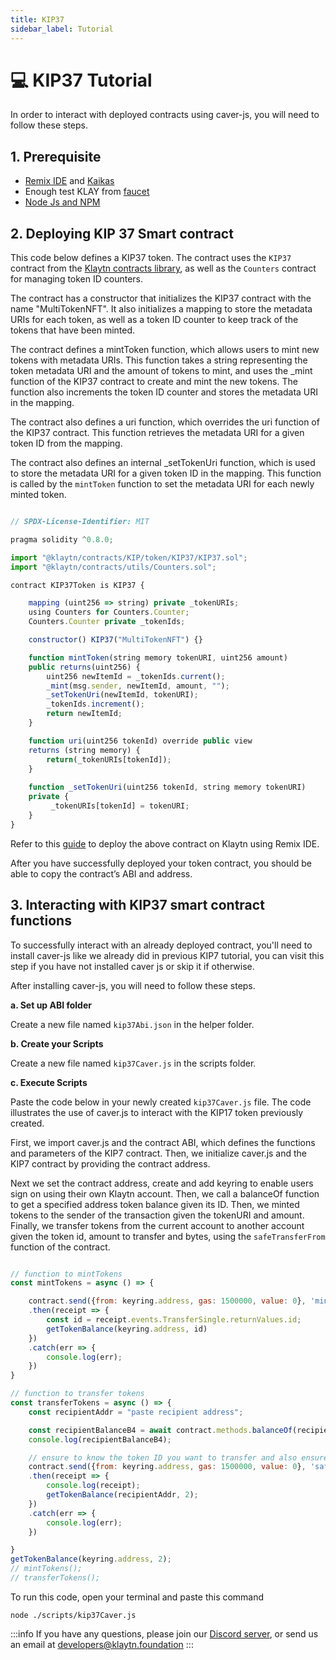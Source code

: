 ```yaml
---
title: KIP37
sidebar_label: Tutorial
---
```


# 💻 KIP37 Tutorial <a id="KIP37 Tutorial"></a>
In order to interact with deployed contracts using caver-js, you will need to follow these steps.

## 1. Prerequisite <a id="KIP37 Tutorial Prerequsite"></a>

* [Remix IDE](https://docs.klaytn.foundation/content/dapp/tutorials/connecting-remix#connecting-klaytn-remix-using-kaikas) and [Kaikas](https://kaikas.zendesk.com/hc/en-us/articles/6657796272793-How-do-I-install-PC-Kaikas-)
* Enough test KLAY from [faucet](https://baobab.wallet.klaytn.foundation/faucet)
* [Node Js and NPM](https://kinsta.com/blog/how-to-install-node-js/)

## 2. Deploying KIP 37 Smart contract <a id="Deploying KIP 37 Smart contract"></a>
This code below defines a KIP37 token. The contract uses the `KIP37` contract from the [Klaytn contracts library](https://github.com/klaytn/klaytn-contracts), as well as the `Counters` contract for managing token ID counters.

The contract has a constructor that initializes the KIP37 contract with the name "MultiTokenNFT". It also initializes a mapping to store the metadata URIs for each token, as well as a token ID counter to keep track of the tokens that have been minted.

The contract defines a mintToken function, which allows users to mint new tokens with metadata URIs. This function takes a string representing the token metadata URI and the amount of tokens to mint, and uses the _mint function of the KIP37 contract to create and mint the new tokens. The function also increments the token ID counter and stores the metadata URI in the mapping.

The contract also defines a uri function, which overrides the uri function of the KIP37 contract. This function retrieves the metadata URI for a given token ID from the mapping.

The contract also defines an internal _setTokenUri function, which is used to store the metadata URI for a given token ID in the mapping. This function is called by the `mintToken` function to set the metadata URI for each newly minted token.

``` javascript title="KIP37Token.sol"

// SPDX-License-Identifier: MIT

pragma solidity ^0.8.0;

import "@klaytn/contracts/KIP/token/KIP37/KIP37.sol";
import "@klaytn/contracts/utils/Counters.sol";

contract KIP37Token is KIP37 {

    mapping (uint256 => string) private _tokenURIs;
    using Counters for Counters.Counter; 
    Counters.Counter private _tokenIds; 

    constructor() KIP37("MultiTokenNFT") {} 

    function mintToken(string memory tokenURI, uint256 amount)
    public returns(uint256) { 
        uint256 newItemId = _tokenIds.current(); 
        _mint(msg.sender, newItemId, amount, "");
        _setTokenUri(newItemId, tokenURI); 
        _tokenIds.increment(); 
        return newItemId; 
    } 

    function uri(uint256 tokenId) override public view 
    returns (string memory) { 
        return(_tokenURIs[tokenId]); 
    } 
    
    function _setTokenUri(uint256 tokenId, string memory tokenURI)
    private {
         _tokenURIs[tokenId] = tokenURI; 
    } 
}

```

Refer to this [guide](https://docs.klaytn.foundation/content/dapp/tutorials/connecting-remix#connecting-klaytn-remix-using-kaikas) to deploy the above contract on Klaytn using Remix IDE.

After you have successfully deployed your token contract, you should be able to copy the contract’s ABI and address. 

## 3. Interacting with KIP37 smart contract functions <a id="Interacting with KIP37 smart contract functions"></a>

To successfully interact with an already deployed contract, you'll need to install caver-js like we already did in previous KIP7 tutorial, you can visit this step if you have not installed caver js or skip it if otherwise.

After installing caver-js, you will need to follow these steps.

**a. Set up ABI folder**

Create a new file named `kip37Abi.json` in the helper folder. 

**b. Create your Scripts**

Create a new file named `kip37Caver.js` in the scripts folder. 

**c. Execute Scripts**

Paste the code below in your newly created `kip37Caver.js` file. The code illustrates the use of caver.js to interact with the KIP17 token previously created.

First, we import caver.js and the contract ABI, which defines the functions and parameters of the KIP7 contract. Then, we initialize caver.js and the KIP7 contract by providing the contract address.

Next we set the contract address, create and add keyring to enable users sign on using their own Klaytn account. Then, we call a balanceOf function to get a specified address token balance given its ID. Then, we minted tokens to the sender of the transaction given the tokenURI and amount. Finally, we transfer tokens from the current account to another account given the token id, amount to transfer and bytes,  using the `safeTransferFrom` function of the contract.

``` javascript

// function to mintTokens 
const mintTokens = async () => {

    contract.send({from: keyring.address, gas: 1500000, value: 0}, 'mintToken', "", 5)
    .then(receipt => {
        const id = receipt.events.TransferSingle.returnValues.id;
        getTokenBalance(keyring.address, id)
    })
    .catch(err => {
        console.log(err);
    })
}

// function to transfer tokens
const transferTokens = async () => {
    const recipientAddr = "paste recipient address";

    const recipientBalanceB4 = await contract.methods.balanceOf(recipientAddr, 2).call();
    console.log(recipientBalanceB4);

    // ensure to know the token ID you want to transfer and also ensure the from address has token balance
    contract.send({from: keyring.address, gas: 1500000, value: 0}, 'safeTransferFrom', keyring.address, recipientAddr, 2, 2, "0x")
    .then(receipt => {
        console.log(receipt);
        getTokenBalance(recipientAddr, 2);
    })
    .catch(err => {
        console.log(err);
    })

}
getTokenBalance(keyring.address, 2);
// mintTokens();
// transferTokens();

```
To run this code, open your terminal and paste this command

```javascrript
node ./scripts/kip37Caver.js
```

:::info
If you have any questions, please join our [Discord server](https://discord.io/KlaytnOfficial), or send us an email at developers@klaytn.foundation
:::